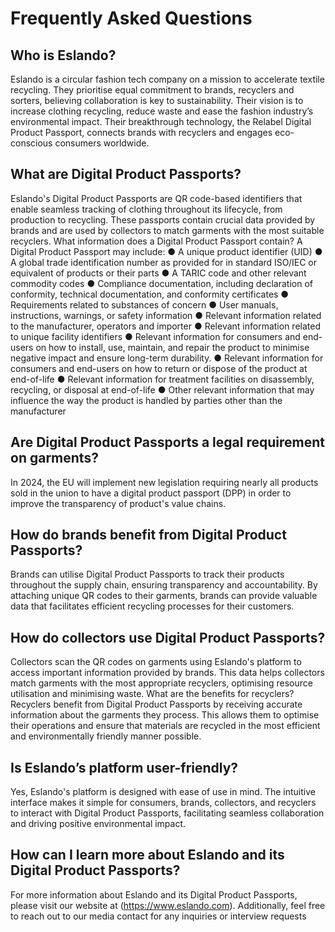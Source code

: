 # Frequently Asked Questions

## Who is Eslando?

Eslando is a circular fashion tech company on a mission to accelerate textile
recycling. They prioritise equal commitment to brands, recyclers and sorters,
believing collaboration is key to sustainability. Their vision is to increase clothing
recycling, reduce waste and ease the fashion industry’s environmental impact. Their
breakthrough technology, the Relabel Digital Product Passport, connects brands with
recyclers and engages eco-conscious consumers worldwide.

## What are Digital Product Passports?

Eslando's Digital Product Passports are QR code-based identifiers that enable seamless
tracking of clothing throughout its lifecycle, from production to recycling. These
passports contain crucial data provided by brands and are used by collectors to match
garments with the most suitable recyclers.
What information does a Digital Product Passport contain?
A Digital Product Passport may include:
● A unique product identifier (UID)
● A global trade identification number as provided for in standard ISO/IEC or
equivalent of products or their parts
● A TARIC code and other relevant commodity codes
● Compliance documentation, including declaration of conformity, technical
documentation, and conformity certificates
● Requirements related to substances of concern
● User manuals, instructions, warnings, or safety information
● Relevant information related to the manufacturer, operators and importer
● Relevant information related to unique facility identifiers
● Relevant information for consumers and end-users on how to install, use,
maintain, and repair the product to minimise negative impact and ensure
long-term durability.
● Relevant information for consumers and end-users on how to return or
dispose of the product at end-of-life
● Relevant information for treatment facilities on disassembly, recycling, or
disposal at end-of-life
● Other relevant information that may influence the way the product is handled
by parties other than the manufacturer

## Are Digital Product Passports a legal requirement on garments?

In 2024, the EU will implement new legislation requiring nearly all products sold in
the union to have a digital product passport (DPP) in order to improve the
transparency of product's value chains.

## How do brands benefit from Digital Product Passports?

Brands can utilise Digital Product Passports to track their products throughout the supply
chain, ensuring transparency and accountability. By attaching unique QR codes to their
garments, brands can provide valuable data that facilitates efficient recycling processes
for their customers.

## How do collectors use Digital Product Passports?

Collectors scan the QR codes on garments using Eslando's platform to access important
information provided by brands. This data helps collectors match garments with the most
appropriate recyclers, optimising resource utilisation and minimising waste.
What are the benefits for recyclers?
Recyclers benefit from Digital Product Passports by receiving accurate information about
the garments they process. This allows them to optimise their operations and ensure
that materials are recycled in the most efficient and environmentally friendly manner
possible.

## Is Eslando’s platform user-friendly?

Yes, Eslando's platform is designed with ease of use in mind. The intuitive interface
makes it simple for consumers, brands, collectors, and recyclers to interact with Digital
Product Passports, facilitating seamless collaboration and driving positive environmental
impact.

## How can I learn more about Eslando and its Digital Product Passports?

For more information about Eslando and its Digital Product Passports, please visit our
website at (https://www.eslando.com). Additionally, feel free to reach out to our media
contact for any inquiries or interview requests
